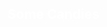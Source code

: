 <section data-background="http://i.giphy.com/vjvx6YjG3ADo4.gif">

<h1 style="color: #FFF;">Some Candies</h1>
